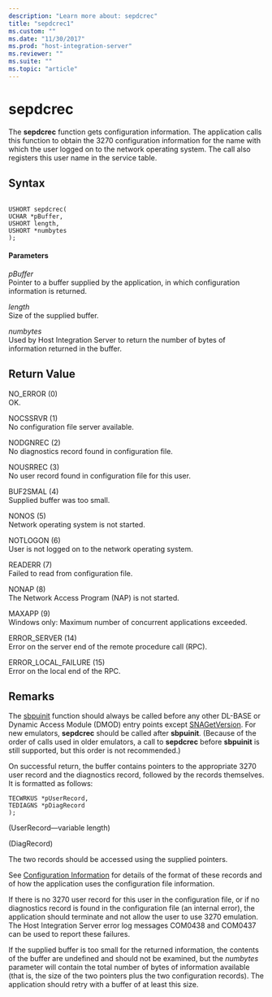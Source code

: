 ```yaml
---
description: "Learn more about: sepdcrec"
title: "sepdcrec1"
ms.custom: ""
ms.date: "11/30/2017"
ms.prod: "host-integration-server"
ms.reviewer: ""
ms.suite: ""
ms.topic: "article"
---
```

# sepdcrec
The **sepdcrec** function gets configuration information. The application calls this function to obtain the 3270 configuration information for the name with which the user logged on to the network operating system. The call also registers this user name in the service table.  
  
## Syntax  
  
```  
  
USHORT sepdcrec(   
UCHAR *pBuffer,  
USHORT length,  
USHORT *numbytes  
);  
```  
  
#### Parameters  
 *pBuffer*  
 Pointer to a buffer supplied by the application, in which configuration information is returned.  
  
 *length*  
 Size of the supplied buffer.  
  
 *numbytes*  
 Used by Host Integration Server to return the number of bytes of information returned in the buffer.  
  
## Return Value  
 NO_ERROR (0)  
 OK.  
  
 NOCSSRVR (1)  
 No configuration file server available.  
  
 NODGNREC (2)  
 No diagnostics record found in configuration file.  
  
 NOUSRREC (3)  
 No user record found in configuration file for this user.  
  
 BUF2SMAL (4)  
 Supplied buffer was too small.  
  
 NONOS (5)  
 Network operating system is not started.  
  
 NOTLOGON (6)  
 User is not logged on to the network operating system.  
  
 READERR (7)  
 Failed to read from configuration file.  
  
 NONAP (8)  
 The Network Access Program (NAP) is not started.  
  
 MAXAPP (9)  
 Windows only:  Maximum number of concurrent applications exceeded.  
  
 ERROR_SERVER (14)  
 Error on the server end of the remote procedure call (RPC).  
  
 ERROR_LOCAL_FAILURE (15)  
 Error on the local end of the RPC.  
  
## Remarks  
 The [sbpuinit](../core/sbpuinit1.md) function should always be called before any other DL-BASE or Dynamic Access Module (DMOD) entry points except [SNAGetVersion](../core/snagetversion1.md). For new emulators, **sepdcrec** should be called after **sbpuinit**. (Because of the order of calls used in older emulators, a call to **sepdcrec** before **sbpuinit** is still supported, but this order is not recommended.)  
  
 On successful return, the buffer contains pointers to the appropriate 3270 user record and the diagnostics record, followed by the records themselves. It is formatted as follows:  
  
```  
TECWRKUS *pUserRecord,   
TEDIAGNS *pDiagRecord   
);  
```  
  
 (UserRecord—variable length)  
  
 (DiagRecord)  
  
 The two records should be accessed using the supplied pointers.  
  
 See [Configuration Information](./configuration-information1.md) for details of the format of these records and of how the application uses the configuration file information.  
  
 If there is no 3270 user record for this user in the configuration file, or if no diagnostics record is found in the configuration file (an internal error), the application should terminate and not allow the user to use 3270 emulation. The Host Integration Server error log messages COM0438 and COM0437 can be used to report these failures.  
  
 If the supplied buffer is too small for the returned information, the contents of the buffer are undefined and should not be examined, but the *numbytes* parameter will contain the total number of bytes of information available (that is, the size of the two pointers plus the two configuration records). The application should retry with a buffer of at least this size.
